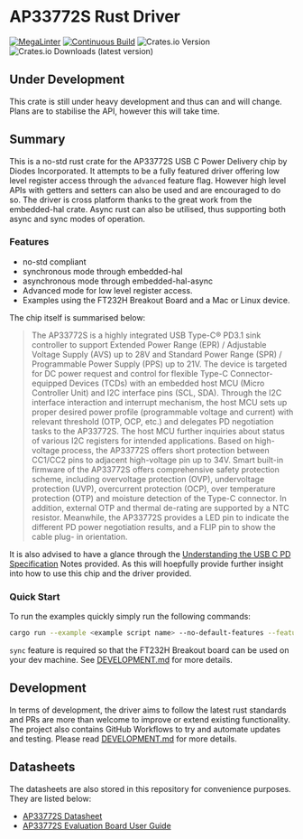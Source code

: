 # AP33772S Rust Driver

[![MegaLinter](https://github.com/ScottGibb/AP33772S-rs/actions/workflows/mega-linter.yaml/badge.svg)](https://github.com/ScottGibb/AP33772S-rs/actions/workflows/mega-linter.yaml)
[![Continuous Build](https://github.com/ScottGibb/AP33772S-rs/actions/workflows/continuous-build.yaml/badge.svg)](https://github.com/ScottGibb/AP33772S-rs/actions/workflows/continuous-build.yaml)
![Crates.io Version](https://img.shields.io/crates/v/AP33772S-rs?color=green)
![Crates.io Downloads (latest version)](https://img.shields.io/crates/dv/ap33772s-rs)

## Under Development

This crate is still under heavy development and thus can and will change. Plans are to stabilise the API, however this will take time.

## Summary

This is a no-std rust crate for the AP33772S USB C Power Delivery chip by Diodes Incorporated. It attempts to be a fully featured driver offering low level register access through the `advanced` feature flag. However high level APIs with getters and setters can also be used and are encouraged to do so. The driver is cross platform thanks to the great work from the embedded-hal crate.  Async rust can also be utilised, thus supporting both async and sync modes of operation.

### Features

- no-std compliant
- synchronous mode through embedded-hal
- asynchronous mode through embedded-hal-async
- Advanced mode for low level register access.
- Examples using the FT232H Breakout Board and a Mac or Linux device.

The chip itself is summarised below:
>The AP33772S is a highly integrated USB Type-C® PD3.1 sink controller to support Extended Power Range (EPR) / Adjustable Voltage Supply (AVS) up to 28V and Standard Power Range (SPR) / Programmable Power Supply (PPS) up to 21V. The device is targeted for DC power request and control for flexible Type-C Connector- equipped Devices (TCDs) with an embedded host MCU (Micro Controller Unit) and I2C interface pins (SCL, SDA). Through the I2C interface interaction and interrupt mechanism, the host MCU sets up proper desired power profile (programmable voltage and current) with relevant threshold (OTP, OCP, etc.) and delegates PD negotiation tasks to the AP33772S. The host MCU further inquiries about status of various I2C registers for intended applications. Based on high-voltage process, the AP33772S offers short protection between CC1/CC2 pins to adjacent high-voltage pin up to 34V. Smart built-in firmware of the AP33772S offers comprehensive safety protection scheme, including overvoltage protection (OVP), undervoltage protection (UVP), overcurrent protection (OCP), over temperature protection (OTP) and moisture detection of the Type-C connector. In addition, external OTP and thermal de-rating are supported by a NTC resistor. Meanwhile, the AP33772S provides a LED pin to indicate the different PD power negotiation results, and a FLIP pin to show the cable plug- in orientation.

It is also advised to have a glance through the [Understanding the USB C PD Specification](./docs/understanding-the-usb-c-pd-specification.md) Notes provided. As this will hoepfully provide further insight into how to use this chip and the driver provided.

### Quick Start

To run the examples quickly simply run the following commands:

```bash
cargo run --example <example script name> --no-default-features --features sync
```

`sync` feature is required so that the FT232H Breakout board can be used on your dev machine. See [DEVELOPMENT.md](./DEVELOPMENT.md) for more details.

## Development

In terms of development, the driver aims to follow the latest rust standards and PRs are more than welcome to improve or extend existing functionality. The project also contains GitHub Workflows to try and automate updates and testing. Please read [DEVELOPMENT.md](./DEVELOPMENT.md) for more details.

## Datasheets

The datasheets are also stored in this repository for convenience purposes. They are listed below:

- [AP33772S Datasheet](./docs/AP33772S.pdf)
- [AP33772S Evaluation Board User Guide](./docs/AP33772S-Sink-Controller-EVB-User-Guide.pdf)
